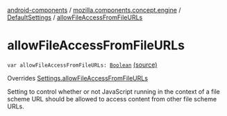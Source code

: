 [android-components](../../index.md) / [mozilla.components.concept.engine](../index.md) / [DefaultSettings](index.md) / [allowFileAccessFromFileURLs](./allow-file-access-from-file-u-r-ls.md)

# allowFileAccessFromFileURLs

`var allowFileAccessFromFileURLs: `[`Boolean`](https://kotlinlang.org/api/latest/jvm/stdlib/kotlin/-boolean/index.html) [(source)](https://github.com/mozilla-mobile/android-components/blob/master/components/concept/engine/src/main/java/mozilla/components/concept/engine/Settings.kt#L187)

Overrides [Settings.allowFileAccessFromFileURLs](../-settings/allow-file-access-from-file-u-r-ls.md)

Setting to control whether or not JavaScript running in the context of a file scheme URL
should be allowed to access content from other file scheme URLs.

